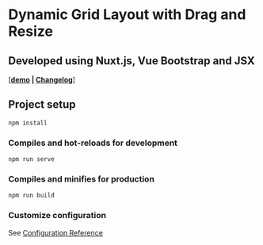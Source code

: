 # Dynamic Grid Layout with Drag and Resize
## Developed using Nuxt.js, Vue Bootstrap and JSX

[**[demo](https://dynamic-grid-layout-nuxtjs-jsx.herokuapp.com/) | [Changelog](/CHANGELOG.md)**]

## Project setup
```
npm install
```
### Compiles and hot-reloads for development
```
npm run serve
```
### Compiles and minifies for production
```
npm run build
```
### Customize configuration
See [Configuration Reference](https://nuxtjs.org/guide/configuration)
